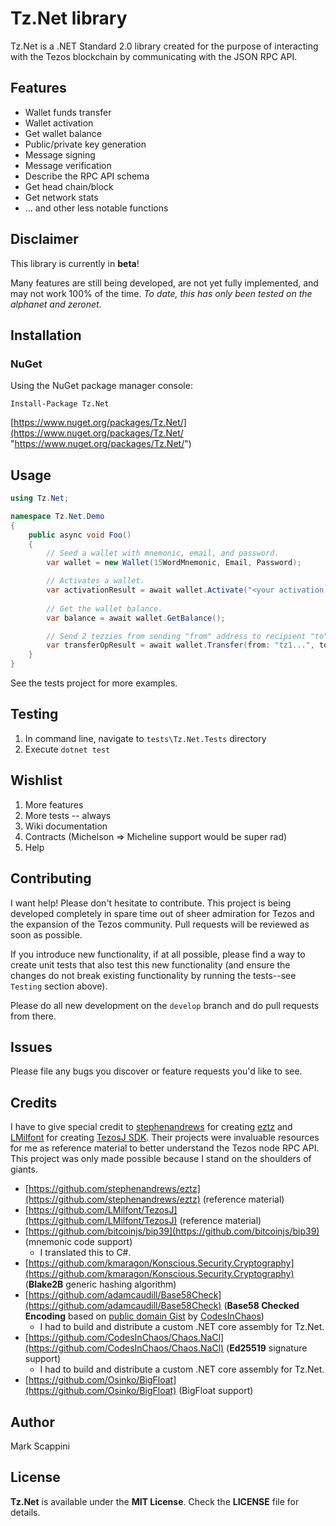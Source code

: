 # Tz.Net library

Tz.Net is a .NET Standard 2.0 library created for the purpose of interacting with the Tezos blockchain by communicating with the JSON RPC API.

## Features

- Wallet funds transfer
- Wallet activation
- Get wallet balance
- Public/private key generation
- Message signing
- Message verification
- Describe the RPC API schema
- Get head chain/block
- Get network stats
- ... and other less notable functions

## Disclaimer

This library is currently in **beta**!

Many features are still being developed, are not yet fully implemented, and may not work 100% of the time. *To date, this has only been tested on the alphanet and zeronet.*

## Installation

### NuGet

Using the NuGet package manager console:

```
Install-Package Tz.Net
```

[https://www.nuget.org/packages/Tz.Net/](https://www.nuget.org/packages/Tz.Net/ "https://www.nuget.org/packages/Tz.Net/")

## Usage

```cs
using Tz.Net;

namespace Tz.Net.Demo
{
	public async void Foo()
	{
		// Seed a wallet with mnemonic, email, and password.
		var wallet = new Wallet(15WordMnemonic, Email, Password);

		// Activates a wallet.
		var activationResult = await wallet.Activate("<your activation code>");
		
		// Get the wallet balance.
		var balance = await wallet.GetBalance();

		// Send 2 tezzies from sending "from" address to recipient "to" address.
		var transferOpResult = await wallet.Transfer(from: "tz1...", to: "tz1...", amount: 2, fee: 0);
	}
}
```

See the tests project for more examples.

## Testing

1. In command line, navigate to `tests\Tz.Net.Tests` directory
2. Execute `dotnet test`

## Wishlist

1. More features
2. More tests -- always
3. Wiki documentation
4. Contracts (Michelson => Micheline support would be super rad)
5. Help

## Contributing

I want help! Please don't hesitate to contribute. This project is being developed completely in spare time out of sheer admiration for Tezos and the expansion of the Tezos community. Pull requests will be reviewed as soon as possible.

If you introduce new functionality, if at all possible, please find a way to create unit tests that also test this new functionality (and ensure the changes do not break existing functionality by running the tests--see `Testing` section above).

Please do all new development on the `develop` branch and do pull requests from there.

## Issues

Please file any bugs you discover or feature requests you'd like to see.

[project-issues]: https://github.com/mscappini/tezos.net/issues

## Credits

I have to give special credit to [stephenandrews](https://github.com/stephenandrews) for creating [eztz](https://github.com/stephenandrews/eztz) and [LMilfont](https://github.com/LMilfont) for creating [TezosJ SDK](https://github.com/LMilfont/TezosJ). Their projects were invaluable resources for me as reference material to better understand the Tezos node RPC API. This project was only made possible because I stand on the shoulders of giants.

- [https://github.com/stephenandrews/eztz](https://github.com/stephenandrews/eztz) (reference material)
- [https://github.com/LMilfont/TezosJ](https://github.com/LMilfont/TezosJ) (reference material)
- [https://github.com/bitcoinjs/bip39](https://github.com/bitcoinjs/bip39) (mnemonic code support)
	- I translated this to C#.
- [https://github.com/kmaragon/Konscious.Security.Cryptography](https://github.com/kmaragon/Konscious.Security.Cryptography) (**Blake2B** generic hashing algorithm)
- [https://github.com/adamcaudill/Base58Check](https://github.com/adamcaudill/Base58Check) (**Base58 Checked Encoding** based on [public domain Gist](https://gist.github.com/CodesInChaos/3175971) by [CodesInChaos](https://github.com/codesinchaos))
	- I had to build and distribute a custom .NET core assembly for Tz.Net.
- [https://github.com/CodesInChaos/Chaos.NaCl](https://github.com/CodesInChaos/Chaos.NaCl) (**Ed25519** signature support)
	- I had to build and distribute a custom .NET core assembly for Tz.Net. 
- [https://github.com/Osinko/BigFloat](https://github.com/Osinko/BigFloat) (BigFloat support) 


## Author

Mark Scappini

## License

**Tz.Net** is available under the **MIT License**. Check the **LICENSE** file for details.